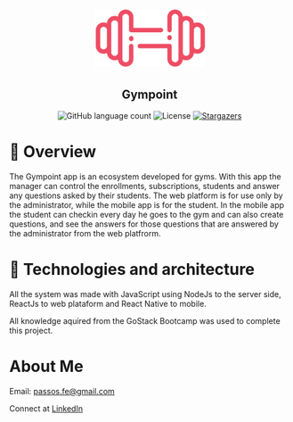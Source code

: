 <h1 align="center">
  <img alt="Gympoint" title="Gympoint" src="./mobile/src/assets/logo@3x.png" width="200px" />
</h1>

<h2 align="center">
  Gympoint
</h2>

<p align="center">
  <img alt="GitHub language count" src="https://img.shields.io/github/languages/count/passosfe/gympoint-app?color=%2304D361">

  <img alt="License" src="https://img.shields.io/badge/license-MIT-%2304D361">

  <a href="https://github.com/passosfe/gympoint-app/stargazers">
    <img alt="Stargazers" src="https://img.shields.io/github/stars/passosfe/gympoint-app?style=social">
  </a>
</p>

# 👀 Overview

The Gympoint app is an ecosystem developed for gyms. With this app the manager can control the enrollments, subscriptions, students and answer any questions asked by their students. The web platform is for use only by the administrator, while the mobile app is for the student. In the mobile app the student can checkin every day he goes to the gym and can also create questions, and see the answers for those questions that are answered by the administrator from the web platfrorm.

# 🚀 Technologies and architecture

All the system was made with JavaScript using NodeJs to the server side, ReactJs to web plataform and React Native to mobile.

All knowledge aquired from the GoStack Bootcamp was used to complete this project.

# About Me

Email: passos.fe@gmail.com

Connect at [LinkedIn](https://www.linkedin.com/in/passosfe/)
